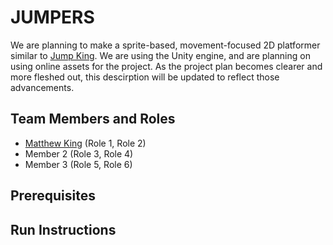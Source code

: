 # JUMPERS

We are planning to make a sprite-based, movement-focused 2D platformer similar to [Jump King](https://nexile.se/jump-king/). We are using the Unity engine, and are planning on using online assets for the project. As the project plan becomes clearer and more fleshed out, this descirption will be updated to reflect those advancements.

## Team Members and Roles

* [Matthew King](https://github.com/mattbryanking/CIS350-HW2-King) (Role 1, Role 2)
* Member 2 (Role 3, Role 4)
* Member 3 (Role 5, Role 6)

## Prerequisites

## Run Instructions
